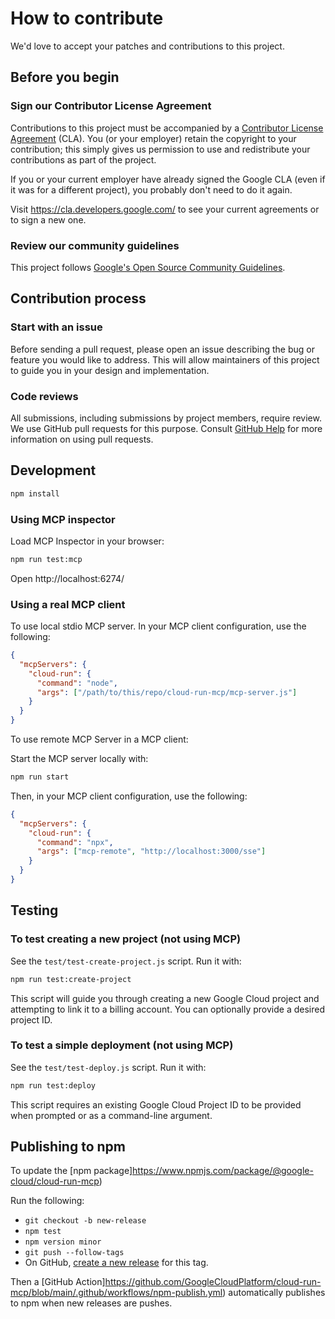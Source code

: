 # How to contribute

We'd love to accept your patches and contributions to this project.

## Before you begin

### Sign our Contributor License Agreement

Contributions to this project must be accompanied by a
[Contributor License Agreement](https://cla.developers.google.com/about) (CLA).
You (or your employer) retain the copyright to your contribution; this simply
gives us permission to use and redistribute your contributions as part of the
project.

If you or your current employer have already signed the Google CLA (even if it
was for a different project), you probably don't need to do it again.

Visit <https://cla.developers.google.com/> to see your current agreements or to
sign a new one.

### Review our community guidelines

This project follows
[Google's Open Source Community Guidelines](https://opensource.google/conduct/).

## Contribution process

### Start with an issue

Before sending a pull request, please open an issue describing the bug or feature
you would like to address. This will allow maintainers of this project to guide
you in your design and implementation.

### Code reviews

All submissions, including submissions by project members, require review. We
use GitHub pull requests for this purpose. Consult
[GitHub Help](https://help.github.com/articles/about-pull-requests/) for more
information on using pull requests.

## Development

```bash
npm install
```

### Using MCP inspector

Load MCP Inspector in your browser:

```bash
npm run test:mcp
```

Open http://localhost:6274/

### Using a real MCP client

To use local stdio MCP server. In your MCP client configuration, use the following:

```json
{
  "mcpServers": {
    "cloud-run": {
      "command": "node",
      "args": ["/path/to/this/repo/cloud-run-mcp/mcp-server.js"]
    }
  }
}
```

To use remote MCP Server in a MCP client:

Start the MCP server locally with:

```bash
npm run start
```

Then, in your MCP client configuration, use the following:

```json
{
  "mcpServers": {
    "cloud-run": {
      "command": "npx",
      "args": ["mcp-remote", "http://localhost:3000/sse"]
    }
  }
}
```

## Testing

### To test creating a new project (not using MCP)

See the `test/test-create-project.js` script. Run it with:

```bash
npm run test:create-project
```

This script will guide you through creating a new Google Cloud project and attempting to link it to a billing account. You can optionally provide a desired project ID.

### To test a simple deployment (not using MCP)

See the `test/test-deploy.js` script. Run it with:

```bash
npm run test:deploy
```

This script requires an existing Google Cloud Project ID to be provided when prompted or as a command-line argument.

## Publishing to npm

To update the [npm package]https://www.npmjs.com/package/@google-cloud/cloud-run-mcp)

Run the following:

* `git checkout -b new-release`
* `npm test`
* `npm version minor`
* `git push --follow-tags`
* On GitHub, [create a new release](https://github.com/GoogleCloudPlatform/cloud-run-mcp/releases/new) for this tag.

Then a [GitHub Action]https://github.com/GoogleCloudPlatform/cloud-run-mcp/blob/main/.github/workflows/npm-publish.yml) automatically publishes to npm when new releases are pushes.
